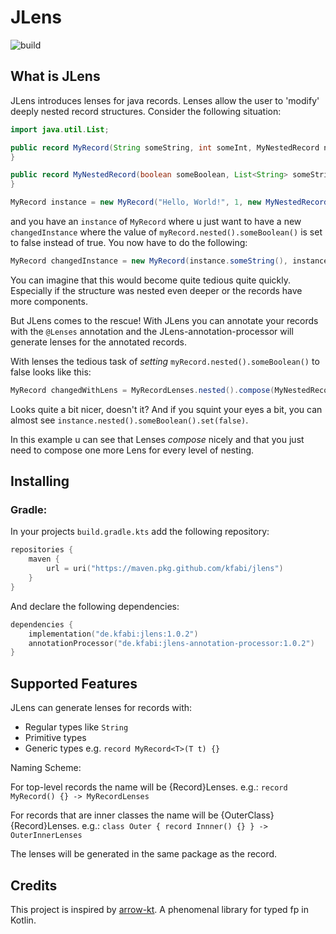 # JLens

![build](https://github.com/kfabi/jlens/actions/workflows/build.yml/badge.svg)

## What is JLens
JLens introduces lenses for java records. Lenses allow the user to 'modify' deeply nested record structures. Consider the following situation:

````java
import java.util.List;

public record MyRecord(String someString, int someInt, MyNestedRecord nested) {
}

public record MyNestedRecord(boolean someBoolean, List<String> someStrings) {
}

MyRecord instance = new MyRecord("Hello, World!", 1, new MyNestedRecord(true, List.of("my element")));
````

and you have an ``instance`` of ``MyRecord`` where u just want to have a new ``changedInstance`` where the value of ``myRecord.nested().someBoolean()`` is set to false instead of true. 
You now have to do the following:

````java
MyRecord changedInstance = new MyRecord(instance.someString(), instance.someInt(), new MyNestedRecord(false, instance.nested().someStrings()));
````

You can imagine that this would become quite tedious quite quickly. 
Especially if the structure was nested even deeper or the records have more components.

But JLens comes to the rescue! With JLens you can annotate your records with the ``@Lenses`` annotation and the JLens-annotation-processor will generate lenses for the annotated records.

With lenses the tedious task of *setting* ``myRecord.nested().someBoolean()`` to false looks like this:

````java
MyRecord changedWithLens = MyRecordLenses.nested().compose(MyNestedRecordLenses.someBoolean()).set(instance, false);
````

Looks quite a bit nicer, doesn't it? And if you squint your eyes a bit, you can almost see ``instance.nested().someBoolean().set(false)``.

In this example u can see that Lenses *compose* nicely and that you just need to compose one more Lens for every level of nesting.

## Installing

### Gradle:

In your projects ``build.gradle.kts`` add the following repository:

````kotlin
repositories {
    maven {
        url = uri("https://maven.pkg.github.com/kfabi/jlens")
    }
}
````

And declare the following dependencies:

````kotlin
dependencies {
    implementation("de.kfabi:jlens:1.0.2")
    annotationProcessor("de.kfabi:jlens-annotation-processor:1.0.2")
}
````

## Supported Features

JLens can generate lenses for records with:
* Regular types like ``String``
* Primitive types
* Generic types e.g. ```record MyRecord<T>(T t) {}```

Naming Scheme:

For top-level records the name will be {Record}Lenses. e.g.: ``record MyRecord() {} -> MyRecordLenses``

For records that are inner classes the name will be {OuterClass}{Record}Lenses. e.g.: ``class Outer { record Innner() {} } -> OuterInnerLenses``

The lenses will be generated in the same package as the record.

## Credits

This project is inspired by [arrow-kt](https://arrow-kt.io/learn/immutable-data/). A phenomenal library for typed fp in Kotlin.